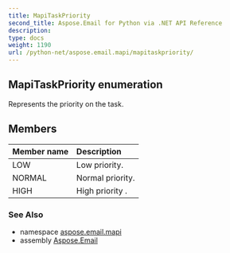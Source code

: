 ```yaml
---
title: MapiTaskPriority
second_title: Aspose.Email for Python via .NET API Reference
description: 
type: docs
weight: 1190
url: /python-net/aspose.email.mapi/mapitaskpriority/
---
```


## MapiTaskPriority enumeration

Represents the priority on the task.

## Members
| Member name | Description |
| :- | :- |
|LOW|Low priority.|
|NORMAL|Normal priority.|
|HIGH|High priority .|

### See Also

* namespace [aspose.email.mapi](/email/python-net/aspose.email.mapi/)
* assembly [Aspose.Email](/email/python-net/)

